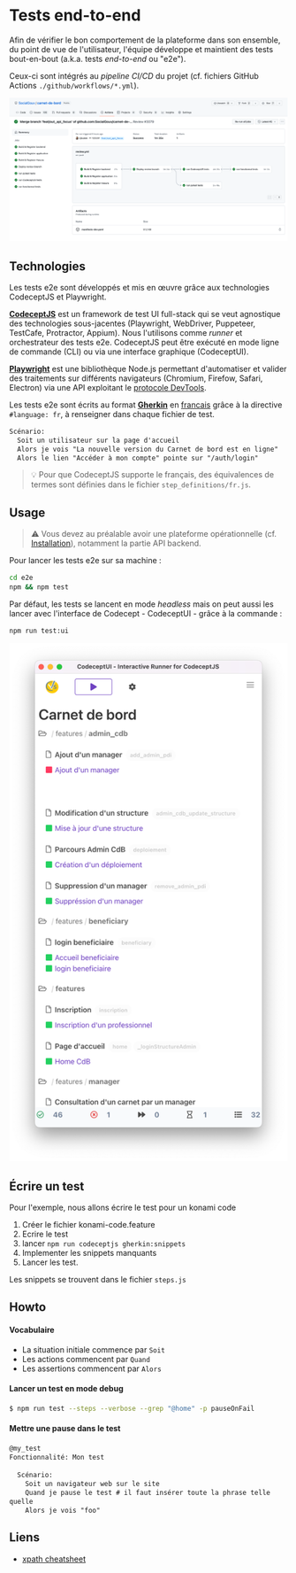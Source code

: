 # Tests end-to-end

Afin de vérifier le bon comportement de la plateforme dans son ensemble, du point de vue de l'utilisateur, l'équipe développe et maintient des tests bout-en-bout (a.k.a. tests _end-to-end_ ou "e2e").

Ceux-ci sont intégrés au _pipeline CI/CD_ du projet (cf. fichiers GitHub Actions `./github/workflows/*.yml`).

![Workflow GitHub Actions](./workflow_cicd.png)

## Technologies

Les tests e2e sont développés et mis en œuvre grâce aux technologies CodeceptJS et Playwright.

[**CodeceptJS**](https://codecept.io) est un framework de test UI full-stack qui se veut agnostique des technologies sous-jacentes (Playwright, WebDriver, Puppeteer, TestCafe, Protractor, Appium). Nous l'utilisons comme _runner_ et orchestrateur des tests e2e. CodeceptJS peut être exécuté en mode ligne de commande (CLI) ou via une interface graphique (CodeceptUI).

[**Playwright**](https://codecept.io/playwright/) est une bibliothèque Node.js permettant d'automatiser et valider des traitements sur différents navigateurs (Chromium, Firefow, Safari, Electron) via une API exploitant le [protocole DevTools](https://chromedevtools.github.io/devtools-protocol/).

Les tests e2e sont écrits au format [**Gherkin**](https://cucumber.io/docs/gherkin/reference/) en [francais](https://cucumber.io/docs/gherkin/reference/#spoken-languages) grâce à la directive `#language: fr`, à renseigner dans chaque fichier de test.

```gherkin
Scénario:
  Soit un utilisateur sur la page d'accueil
  Alors je vois "La nouvelle version du Carnet de bord est en ligne"
  Alors le lien "Accéder à mon compte" pointe sur "/auth/login"
```

> 💡 Pour que CodeceptJS supporte le français, des équivalences de termes sont définies dans le fichier `step_definitions/fr.js`.

## Usage

> ⚠️ Vous devez au préalable avoir une plateforme opérationnelle (cf. [Installation](../README.md#Installation)), notamment la partie API backend.

Pour lancer les tests e2e sur sa machine :

```sh
cd e2e
npm && npm test
```

Par défaut, les tests se lancent en mode _headless_ mais on peut aussi les lancer avec l'interface de Codecept - CodeceptUI - grâce à la commande :

```sh
npm run test:ui
```

![CodeceptUI](./codeceptui.png)

## Écrire un test

Pour l'exemple, nous allons écrire le test pour un konami code

1. Créer le fichier konami-code.feature
1. Ecrire le test
1. lancer `npm run codeceptjs gherkin:snippets`
1. Implementer les snippets manquants
1. Lancer les test.

Les snippets se trouvent dans le fichier `steps.js`

## Howto

#### Vocabulaire

- La situation initiale commence par `Soit`
- Les actions commencent par `Quand`
- Les assertions commencent par `Alors`

#### Lancer un test en mode debug

```sh
$ npm run test --steps --verbose --grep "@home" -p pauseOnFail
```

#### Mettre une pause dans le test

```gherkin
@my_test
Fonctionnalité: Mon test

  Scénario:
    Soit un navigateur web sur le site
    Quand je pause le test # il faut insérer toute la phrase telle quelle
    Alors je vois "foo"
```

## Liens

- [xpath cheatsheet](https://devhints.io/xpath)
